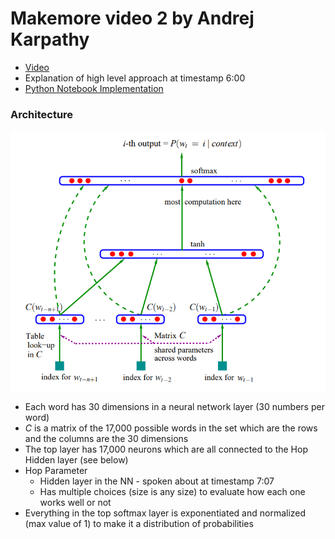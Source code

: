 # Makemore video 2 by Andrej Karpathy

- [Video](https://www.youtube.com/watch?v=TCH_1BHY58I&list=PLAqhIrjkxbuWI23v9cThsA9GvCAUhRvKZ&index=3)
- Explanation of high level approach at timestamp 6:00
- [Python Notebook Implementation](./NeuralNetworks/makemore2.ipynb)

### Architecture

<img src="./img/makemore2arch.PNG" />
<br>

- Each word has 30 dimensions in a neural network layer (30 numbers per word)
- $C$ is a matrix of the 17,000 possible words in the set which are the rows and the columns are the 30 dimensions
- The top layer has 17,000 neurons which are all connected to the Hop Hidden layer (see below)
- Hop Parameter
  - Hidden layer in the NN - spoken about at timestamp 7:07
  - Has multiple choices (size is any size) to evaluate how each one works well or not
- Everything in the top softmax layer is exponentiated and normalized (max value of 1) to make it a distribution of probabilities
